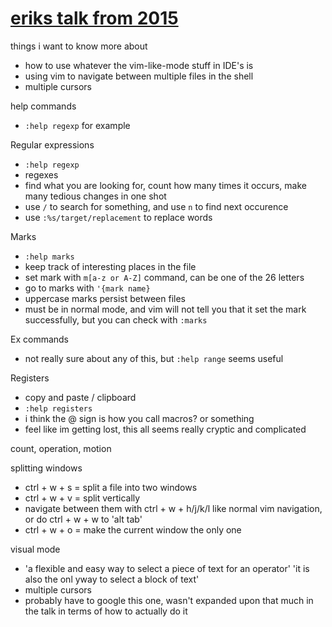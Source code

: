 # [eriks talk from 2015](https://www.youtube.com/watch?v=MquaityA1SM)

things i want to know more about
- how to use whatever the vim-like-mode stuff in IDE's is
- using vim to navigate between multiple files in the shell
- multiple cursors

help commands
- `:help regexp` for example

Regular expressions
- `:help regexp`
- regexes
- find what you are looking for, count how many times it occurs, make many tedious changes in one shot
- use `/` to search for something, and use `n` to find next occurence
- use `:%s/target/replacement` to replace words

Marks
- `:help marks`
- keep track of interesting places in the file
- set mark with `m[a-z or A-Z]` command, can be one of the 26 letters
- go to marks with `'{mark name}`  
- uppercase marks persist between files
- must be in normal mode, and vim will not tell you that it set the mark successfully, but you can check with `:marks`

Ex commands
- not really sure about any of this, but `:help range` seems useful

Registers
- copy and paste / clipboard
- `:help registers` 
- i think the @ sign is how you call macros? or something
- feel like im getting lost, this all seems really cryptic and complicated

count, operation, motion

splitting windows
- ctrl + w + s = split a file into two windows
- ctrl + w + v = split vertically
- navigate between them with ctrl + w + h/j/k/l like normal vim navigation, or do ctrl + w + w to 'alt tab'
- ctrl + w + o = make the current window the only one

visual mode
- 'a flexible and easy way to select a piece of text for an operator' 'it is also the onl yway to select a block of text'
- multiple cursors
- probably have to google this one, wasn't expanded upon that much in the talk in terms of how to actually do it